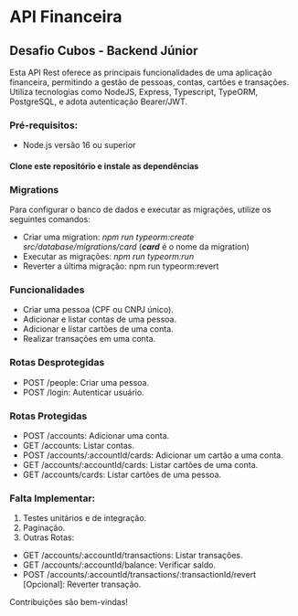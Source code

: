 # API Financeira
## Desafio Cubos - Backend Júnior

Esta API Rest oferece as principais funcionalidades de uma aplicação financeira, permitindo a gestão de pessoas, contas, cartões e transações. Utiliza tecnologias como NodeJS, Express, Typescript, TypeORM, PostgreSQL, e adota autenticação Bearer/JWT.

### Pré-requisitos:
* Node.js versão 16 ou superior


#### Clone este repositório e instale as dependências


### Migrations
Para configurar o banco de dados e executar as migrações, utilize os seguintes comandos:

* Criar uma migration: _npm run typeorm:create src/database/migrations/card_ (_**card**_ é o nome da migration)
* Executar as migrações: _npm run typeorm:run_
* Reverter a última migração: npm run typeorm:revert


### Funcionalidades
* Criar uma pessoa (CPF ou CNPJ único).
* Adicionar e listar contas de uma pessoa.
* Adicionar e listar cartões de uma conta.
* Realizar transações em uma conta.


### Rotas Desprotegidas
* POST /people: Criar uma pessoa.
* POST /login: Autenticar usuário.


### Rotas Protegidas
* POST /accounts: Adicionar uma conta.
* GET /accounts: Listar contas.
* POST /accounts/:accountId/cards: Adicionar um cartão a uma conta.
* GET /accounts/:accountId/cards: Listar cartões de uma conta.
* GET /accounts/cards: Listar cartões de uma pessoa.


### Falta Implementar:
1. Testes unitários e de integração.
2. Paginação.
3. Outras Rotas:

* GET /accounts/:accountId/transactions: Listar transações.
* GET /accounts/:accountId/balance: Verificar saldo.
* POST /accounts/:accountId/transactions/:transactionId/revert [Opcional]: Reverter transação.


Contribuições são bem-vindas!

